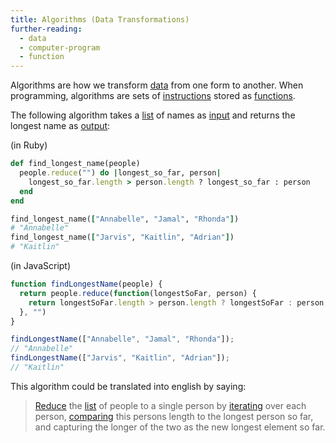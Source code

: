 ```yaml
---
title: Algorithms (Data Transformations)
further-reading:
  - data
  - computer-program
  - function
---
```

Algorithms are how we transform [data](/data) from one form to another. When
programming, algorithms are sets of [instructions](/instruction) stored as
[functions](/function).

The following algorithm takes a
[list](/array-data-type) of names as [input](/input) and
returns the longest name as [output](/output):

(in Ruby)

```ruby
def find_longest_name(people)
  people.reduce("") do |longest_so_far, person|
    longest_so_far.length > person.length ? longest_so_far : person
  end
end

find_longest_name(["Annabelle", "Jamal", "Rhonda"])
# "Annabelle"
find_longest_name(["Jarvis", "Kaitlin", "Adrian"])
# "Kaitlin"
```

(in JavaScript)

```javascript
function findLongestName(people) {
  return people.reduce(function(longestSoFar, person) {
    return longestSoFar.length > person.length ? longestSoFar : person;
  }, "")
}

findLongestName(["Annabelle", "Jamal", "Rhonda"]);
// "Annabelle"
findLongestName(["Jarvis", "Kaitlin", "Adrian"]);
// "Kaitlin"
```

This algorithm could be translated into english by saying:

> [Reduce](/enumerable#reduce) the [list](/array-data-type) of people to a
single person by [iterating](/loops#iteration) over each person,
[comparing](/comparison#ternary) this persons length to the longest person so
far, and capturing the longer of the two as the new longest element so far.
